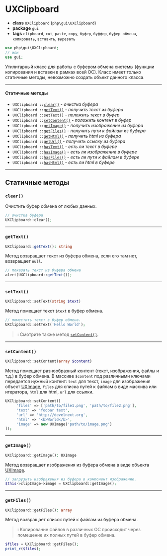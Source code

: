 # UXClipboard

- **class** `UXClipboard` (`php\gui\UXClipboard`)
- **package** `gui`
- **tags** `clipboard`, `cut`, `paste`, `copy`, `буфер`, `буффер`, `буфер обмена`, `копировать`, `вставить`, `вырезать`

```php
use php\gui\UXClipboard;
// или
use gui;
```

Утилитарный класс для работы с буфером обмена системы (функции копирования и вставки в рамках всей ОС). Класс имеет только статичные методы, невозможно создать объект данного класса.

---

#### Статичные методы

- `UXClipboard ::`[`clear()`](#clear) - _очистка буфера_
- `UXClipboard ::`[`getText()`](#gettext) - _получить текст из буфера_
- `UXClipboard ::`[`setText()`](#settext) - _положить текст в буфер_
- `UXClipboard ::`[`setContent()`](#setcontent) - _положить контент в буфер_
- `UXClipboard ::`[`getImage()`](#getimage) - _получить изображение из буфера_
- `UXClipboard ::`[`getFiles()`](#getfiles) - _получить пути к файлам из буфера_
- `UXClipboard ::`[`getHtml()`](#gethtml) - _получить html из буфера_
- `UXClipboard ::`[`getUrl()`](#geturl) - _получить ссылку из буфера_
- `UXClipboard ::`[`hasText()`](#hastext) - _есть ли текст в буфере_
- `UXClipboard ::`[`hasImage()`](#hasimage) - _есть ли изображение в буфере_
- `UXClipboard ::`[`hasFiles()`](#hasfiles) - _есть ли пути к файлам в буфере_
- `UXClipboard ::`[`hasHtml()`](#hashtml) - _есть ли html в буфере_

---

## Статичные методы

### `clear()`
Очистить буфер обмена от любых данных.

```php
// очистка буфера
UXClipboard::clear();
```

---

### `getText()`
```php
UXClipboard::getText(): string
```
Метод возвращает текст из буфера обмена, если его там нет, возвращает `null`.

```php
// показать текст из буфера обмена
alert(UXClipboard::getText());
```

---

### `setText()`
```php
UXClipboard::setText(string $text)
```
Метод помещает текст `$text` в буфер обмена.

```php
// поместить текст в буфер обмена.
UXClipboard::setText('Hello World');
```

> :information_source: Смотрите также метод [`setContent()`](#setcontent).

---

### `setContent()`
```php
UXClipboard::setContent(array $content)
```
Метод помещает разнообразный контент (текст, изображения, файлы и т.д.) в буфер обмена. В массиве `$content` под различными ключами передается нужный контент: `text` для текст, `image` для изображения объект [UXImage](UXImage), `files` для списка путей к файлам в виде массива или итератора, `html` для html, `url` для ссылки.

```php
UXClipboard::setContent([
     'files' => ['path/to/file1.png', 'path/to/file2.png'],
     'text' => 'foobar text',
     'url' => 'http://develnext.org',
     'html' => '<b>World</b>',
     'image' => new UXImage('path/to/image.png')
]);
```

---

### `getImage()`
```php
UXClipboard::getImage(): UXImage
```
Метод возвращает изображения из буфера обмена в виде объекта [UXImage](UXImage).

```php
// загрузить изображения из буфера в компонент изображение.
$this->clipImage->image = UXClipboard::getImage();
```

---

### `getFiles()`
```php
UXClipboard::getFiles(): array
```
Метод возвращает список путей к файлам из буфера обмена. 

> :information_source: Копирование файлов в различных ОС происходит через помещение их полных путей в буфер обмена.

```php
$files = UXClipboard::getFiles();
print_r($files);
```
